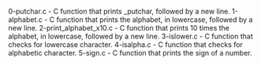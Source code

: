 0-putchar.c - C function that prints _putchar, followed by a new line.
1-alphabet.c - C function that prints the alphabet, in lowercase, followed by a new line.
2-print_alphabet_x10.c - C function that prints 10 times the alphabet, in lowercase, followed by a new line.
3-islower.c - C function that checks for lowercase character.
4-isalpha.c - C  function that checks for alphabetic character.
5-sign.c - C function that prints the sign of a number.
